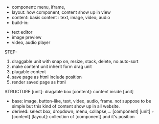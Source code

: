 - component: menu, iframe, 
- layout: how component, content show up in view
- content: basis content : text, image, video, audio
- build-in:
 + text editor
 + image preview
 + video, audio player

STEP:
1. draggable unit with snap on, resize, stack, delete, no auto-sort
2. make content unit inherit form drag unit
3. plugable content
4. save page as html include position
5. render saved page as html

STRUCTURE
[unit]: dragable box
[content]: content inside [unit]
 - base: image, button-like, text, video, audio, frame. not suppose to be simple but this kind of content show up in all website.
 - derived: select box, dropdown, menu, collapse,...
[component] [unit] + [content]
[layout]: collection of [component] and it's position 
